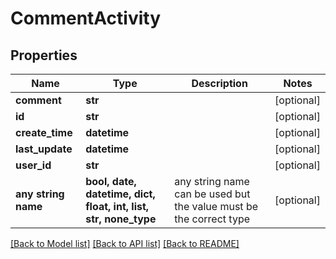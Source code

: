 # CommentActivity


## Properties
Name | Type | Description | Notes
------------ | ------------- | ------------- | -------------
**comment** | **str** |  | [optional] 
**id** | **str** |  | [optional] 
**create_time** | **datetime** |  | [optional] 
**last_update** | **datetime** |  | [optional] 
**user_id** | **str** |  | [optional] 
**any string name** | **bool, date, datetime, dict, float, int, list, str, none_type** | any string name can be used but the value must be the correct type | [optional]

[[Back to Model list]](../README.md#documentation-for-models) [[Back to API list]](../README.md#documentation-for-api-endpoints) [[Back to README]](../README.md)


